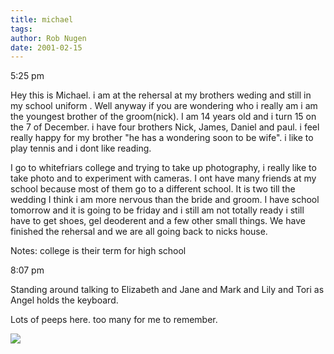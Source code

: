 ```yaml
---
title: michael
tags: 
author: Rob Nugen
date: 2001-02-15
---
```


<p class=date>5:25 pm</p>

<p class=message>Hey this is Michael. i am at the
rehersal at my brothers weding and still in my school
uniform . Well anyway if you are wondering who i
really am i am the youngest brother of the
groom(nick). I am 14 years old and i turn 15 on the 7
of December. i have four brothers Nick, James, Daniel
and paul. i feel really happy for my brother "he has a
wondering soon to be wife". i like to play tennis and
i dont like reading.</p>

<p class=message>I go to whitefriars college and
trying to take up photography, i really like to take
photo and to experiment with cameras. I ont have many
friends at my school because most of them  go to a
different school. It is two till the wedding I think i
am more nervous than the bride and groom. I have
school tomorrow and it is going to be friday and i
still am not totally ready i still have to get shoes,
gel deoderent and a few other small things. We have
finished the rehersal and we are all going back to
nicks house.</p>

<p>Notes: college is their term for high school</p>

<p class=date>8:07 pm</p>

<p>Standing around talking to Elizabeth and Jane and
Mark and Lily and Tori as Angel holds the
keyboard.</p>

<p>Lots of peeps here.  too many for me to
remember.</p>

<p><img src="/images/rob/wL-ROB.gif"/></p>
